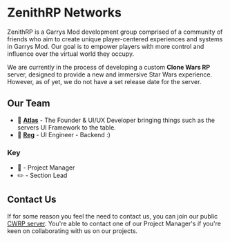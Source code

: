 # ZenithRP Networks

ZenithRP is a Garrys Mod development group comprised of a community of friends who aim to create unique player-centered experiences and systems in Garrys Mod.
Our goal is to empower players with more control and influence over the virtual world they occupy.

We are currently in the process of developing a custom **Clone Wars RP** server, designed to provide a new and immersive Star Wars experience.
However, as of yet, we do not have a set release date for the server.

## Our Team

- 📝 **[Atlas](https://github.com/8char)** - The Founder & UI/UX Developer bringing things such as the servers UI Framework to the table.
- 📝 **[Reg](https://github.com/reg55158)** - UI Engineer - Backend :)

### Key
* 📝 - Project Manager
* ✏️ - Section Lead

## Contact Us

If for some reason you feel the need to contact us, you can join our public [CWRP server](https://discord.gg/GdPCEjURn4).
You're able to contact one of our Project Manager's if you're keen on collaborating with us on our projects.
